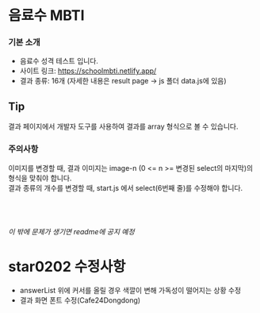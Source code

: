 # 음료수 MBTI
### 기본 소개
- 음료수 성격 테스트 입니다. <br>
- 사이트 링크: https://schoolmbti.netlify.app/<br>
- 결과 종류: 16개 (자세한 내용은 result page -> js 폴더 data.js에 있음)<br>

## Tip
결과 페이지에서 개발자 도구를 사용하여 결과를 array 형식으로 볼 수 있습니다.<br>

### 주의사항
이미지를 변경할 때, 결과 이미지는 image-n (0 <= n >= 변경된 select의 마지막)의 형식을 맞춰야 합니다. <br>
결과 종류의 개수를 변경할 때, start.js 에서 select(6번째 줄)를 수정해야 합니다. <br>
<br><br><br><br>
*이 밖에 문제가 생기면 readme에 공지 예정*

# star0202 수정사항
- answerList 위에 커서를 올릴 경우 색깔이 변해 가독성이 떨어지는 상황 수정
- 결과 화면 폰트 수정(Cafe24Dongdong)